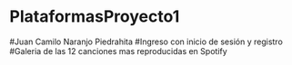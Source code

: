 # PlataformasProyecto1	
#Juan Camilo Naranjo Piedrahita	
#Ingreso con inicio de sesión y registro
#Galeria de las 12 canciones mas reproducidas en Spotify
